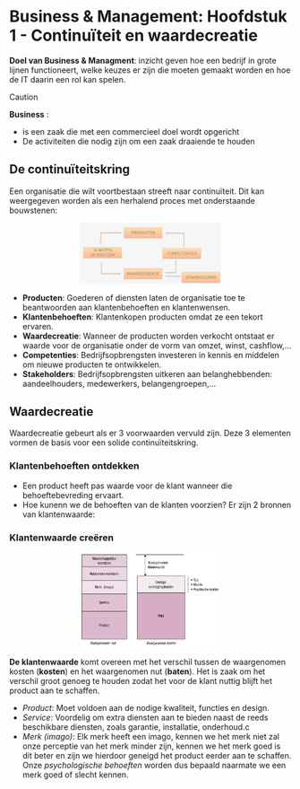 # Business & Management: Hoofdstuk 1 - Continuïteit en waardecreatie

**Doel van Business & Managment**: inzicht geven hoe een bedrijf in grote lijnen functioneert, welke keuzes er zijn die moeten gemaakt worden en hoe de IT daarin een rol kan spelen.

>[!CAUTION]
>**Business** :
> - is een zaak die met een commercieel doel wordt opgericht
> - De activiteiten die nodig zijn om een zaak draaiende te houden

## De continuïteitskring

Een organisatie die wilt voortbestaan streeft naar continuïteit. Dit kan weergegeven worden als een herhalend proces met onderstaande bouwstenen:

<p align='center'><img src='src/continuiteit.png' alt='continuïteitskring' width='50%'></p>

- **Producten**: Goederen of diensten laten de organisatie toe te beantwoorden aan klantenbehoeften en klantenwensen.
- **Klantenbehoeften**: Klantenkopen producten omdat ze een tekort ervaren.
- **Waardecreatie**: Wanneer de producten worden verkocht ontstaat er waarde voor de organisatie onder de vorm van omzet, winst, cashflow,...
- **Competenties**: Bedrijfsopbrengsten investeren in kennis en middelen om nieuwe producten te ontwikkelen.
- **Stakeholders**: Bedrijfsopbrengsten uitkeren aan belanghebbenden: aandeelhouders, medewerkers, belangengroepen,...

## Waardecreatie

Waardecreatie gebeurt als er 3 voorwaarden vervuld zijn. Deze 3 elementen vormen de basis voor een solide continuïteitskring.

### Klantenbehoeften ontdekken

- Een product heeft pas waarde voor de klant wanneer die behoeftebevreding ervaart.
- Hoe kunenn we de behoeften van de klanten voorzien? Er zijn 2 bronnen van klantenwaarde:

### Klantenwaarde creëren

<p align='center'><img src='src/klantenwaarde.png' alt='Klantenwaarde creëren' width='50%'></p>

**De klantenwaarde** komt overeen met het verschil tussen de waargenomen kosten (**kosten**) en het waargenomen nut (**baten**).
Het is zaak om het verschil groot genoeg te houden zodat het voor de klant nuttig blijft het product aan te schaffen. 

- _Product_: Moet voldoen aan de nodige kwaliteit, functies en design.
- _Service_: Voordelig om extra diensten aan te bieden naast de reeds beschikbare diensten, zoals garantie, installatie, onderhoud.c
- _Merk (imago)_: Elk merk heeft een imago, kennen we het merk niet zal onze perceptie van het merk minder zijn, kennen we het merk goed is dit beter en zijn we hierdoor geneigd het product eerder aan te schaffen. Onze _psychologische behoeften_ worden dus bepaald naarmate we een merk goed of slecht kennen.